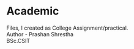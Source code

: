 # Academic
Files, I created as College Assignment/practical.
<br>
Author - Prashan Shrestha
<br>
BSc.CSIT 
